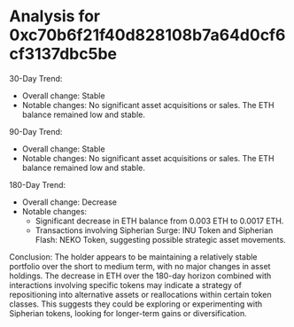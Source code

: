 # Analysis for 0xc70b6f21f40d828108b7a64d0cf6cf3137dbc5be

30-Day Trend:
- Overall change: Stable
- Notable changes: No significant asset acquisitions or sales. The ETH balance remained low and stable.

90-Day Trend:
- Overall change: Stable
- Notable changes: No significant asset acquisitions or sales. The ETH balance remained low and stable.

180-Day Trend:
- Overall change: Decrease
- Notable changes: 
  - Significant decrease in ETH balance from 0.003 ETH to 0.0017 ETH.
  - Transactions involving Sipherian Surge: INU Token and Sipherian Flash: NEKO Token, suggesting possible strategic asset movements.

Conclusion: 
The holder appears to be maintaining a relatively stable portfolio over the short to medium term, with no major changes in asset holdings. The decrease in ETH over the 180-day horizon combined with interactions involving specific tokens may indicate a strategy of repositioning into alternative assets or reallocations within certain token classes. This suggests they could be exploring or experimenting with Sipherian tokens, looking for longer-term gains or diversification.